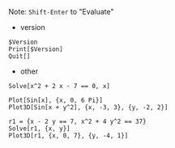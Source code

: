 ﻿Note: `Shift-Enter` to "Evaluate"

- version
~~~
$Version
Print[$Version]
Quit[]
~~~

- other

```
Solve[x^2 + 2 x - 7 == 0, x]

Plot[Sin[x], {x, 0, 6 Pi}]
Plot3D[Sin[x + y^2], {x, -3, 3}, {y, -2, 2}]

r1 = {x - 2 y == 7, x^2 + 4 y^2 == 37}
Solve[r1, {x, y}]
Plot3D[r1, {x, 0, 7}, {y, -4, 1}]
```


